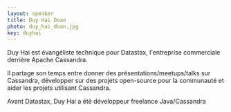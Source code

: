 ```yaml
---
layout: speaker
title: Duy Hai Doan
photo: duy_hai_doan.jpg
key: duyhai
---
```


Duy Hai est évangéliste technique pour Datastax, l'entreprise commerciale derrière Apache Cassandra. 

Il partage son temps entre donner des présentations/meetups/talks sur Cassandra, développer sur des projets open-source pour la communauté et aider les projets utilisant Cassandra. 

Avant Datastax, Duy Hai a été développeur freelance Java/Cassandra